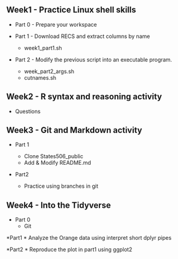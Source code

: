 ## Week1 - Practice Linux shell skills ##

* Part 0 - Prepare your workspace

* Part 1 - Download RECS and extract columns by name
	* week1_part1.sh 

* Part 2 - Modify the previous script into an executable program.
	* week_part2_args.sh
	* cutnames.sh

## Week2 - R syntax and reasoning activity ##
* Questions

## Week3 - Git and Markdown activity ##
* Part 1
	* Clone States506_public
	* Add & Modify README.md

* Part2 
	* Practice using branches in git

## Week4 - Into the Tidyverse ##
* Part 0
	* Git 
	
*Part1
	* Analyze the Orange data using interpret short dplyr pipes 

*Part2
	* Reproduce the plot in part1 using ggplot2

